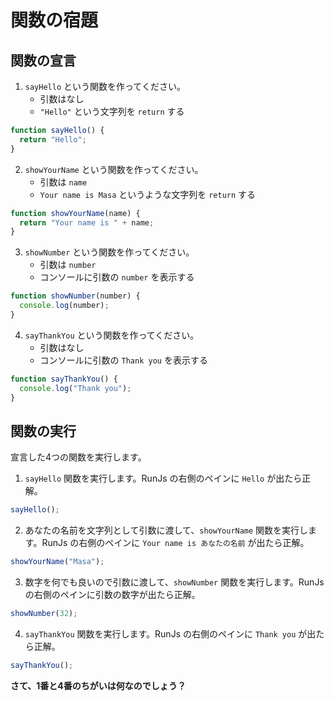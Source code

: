 # 関数の宿題

## 関数の宣言

1. `sayHello` という関数を作ってください。
   - 引数はなし
   - `"Hello"` という文字列を `return` する

```js
function sayHello() {
  return "Hello";
}
```

2. `showYourName` という関数を作ってください。
   - 引数は `name`
   - `Your name is Masa` というような文字列を `return` する

```js
function showYourName(name) {
  return "Your name is " + name;
}
```

3. `showNumber` という関数を作ってください。
   - 引数は `number`
   - コンソールに引数の `number` を表示する

```js
function showNumber(number) {
  console.log(number);
}
```

4. `sayThankYou` という関数を作ってください。
   - 引数はなし
   - コンソールに引数の `Thank you` を表示する

```js
function sayThankYou() {
  console.log("Thank you");
}
```

## 関数の実行

宣言した4つの関数を実行します。

1. `sayHello` 関数を実行します。RunJs の右側のペインに `Hello` が出たら正解。

```js
sayHello();
```

2. あなたの名前を文字列として引数に渡して、`showYourName` 関数を実行します。RunJs の右側のペインに `Your name is あなたの名前` が出たら正解。

```js
showYourName("Masa");
```

3. 数字を何でも良いので引数に渡して、`showNumber` 関数を実行します。RunJs の右側のペインに引数の数字が出たら正解。

```js
showNumber(32);
```

4. `sayThankYou` 関数を実行します。RunJs の右側のペインに `Thank you` が出たら正解。

```js
sayThankYou();
```

**さて、1番と4番のちがいは何なのでしょう？**
